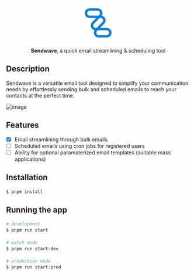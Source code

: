 <p align="center">
  <a href="https://github.com/Daniel-Brai/Sendwave" target="blank">
    <img src="https://github.com/Daniel-Brai/Sendwave/blob/main/app/client/assets/images/sendwave.svg" width="100" alt="Sendwave Logo" />
  </a>
</p>

<p align="center">
  <b>Sendwave</b>, 
  <span>a quick email streamlining & scheduling tool</span>
</p>

## Description

Sendwave is a versatile email tool designed to simplify your communication needs by effortlessly sending bulk and scheduled emails to reach your contacts at the perfect time.

![image](https://github.com/Daniel-Brai/Sendwave/assets/88239970/e69bfab4-c86b-42ad-8368-19029436cf57)


## Features

- [x] Email streamlining through bulk emails.
- [ ] Scheduled emails using cron jobs for registered users
- [ ] Ability for optional paramaterized email templates (suitable mass applications)

## Installation

```bash
$ pnpm install
```

## Running the app

```bash
# development
$ pnpm run start

# watch mode
$ pnpm run start:dev

# production mode
$ pnpm run start:prod
```
